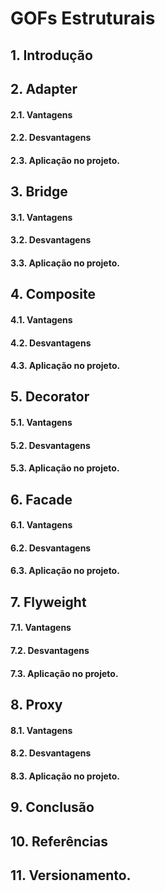# GOFs Estruturais
## 1. Introdução
## 2. Adapter
#### 2.1. Vantagens
#### 2.2. Desvantagens
#### 2.3. Aplicação no projeto.
## 3. Bridge
#### 3.1. Vantagens
#### 3.2. Desvantagens
#### 3.3. Aplicação no projeto.
## 4. Composite
#### 4.1. Vantagens
#### 4.2. Desvantagens
#### 4.3. Aplicação no projeto.
## 5. Decorator
#### 5.1. Vantagens
#### 5.2. Desvantagens
#### 5.3. Aplicação no projeto.
## 6. Facade
#### 6.1. Vantagens
#### 6.2. Desvantagens
#### 6.3. Aplicação no projeto.
## 7. Flyweight
#### 7.1. Vantagens
#### 7.2. Desvantagens
#### 7.3. Aplicação no projeto.
## 8. Proxy
#### 8.1. Vantagens
#### 8.2. Desvantagens
#### 8.3. Aplicação no projeto.
## 9. Conclusão
## 10. Referências
## 11. Versionamento.